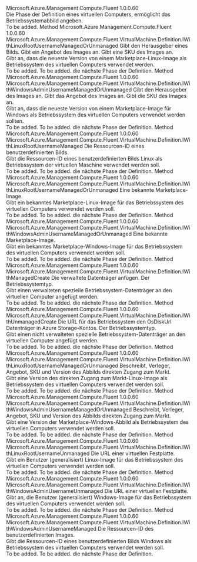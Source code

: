 <Type Name="IWithOS" FullName="Microsoft.Azure.Management.Compute.Fluent.VirtualMachine.Definition.IWithOS">
  <TypeSignature Language="C#" Value="public interface IWithOS" />
  <TypeSignature Language="ILAsm" Value=".class public interface auto ansi abstract IWithOS" />
  <TypeSignature Language="DocId" Value="T:Microsoft.Azure.Management.Compute.Fluent.VirtualMachine.Definition.IWithOS" />
  <TypeSignature Language="VB.NET" Value="Public Interface IWithOS" />
  <TypeSignature Language="F#" Value="type IWithOS = interface" />
  <AssemblyInfo>
    <AssemblyName>Microsoft.Azure.Management.Compute.Fluent</AssemblyName>
    <AssemblyVersion>1.0.0.60</AssemblyVersion>
  </AssemblyInfo>
  <Interfaces />
  <Docs>
    <summary>
            Die Phase der Definition eines virtuellen Computers, ermöglicht das Betriebssystemabbild angeben.
            </summary>
    <remarks>To be added.</remarks>
  </Docs>
  <Members>
    <Member MemberName="WithLatestLinuxImage">
      <MemberSignature Language="C#" Value="public Microsoft.Azure.Management.Compute.Fluent.VirtualMachine.Definition.IWithLinuxRootUsernameManagedOrUnmanaged WithLatestLinuxImage (string publisher, string offer, string sku);" />
      <MemberSignature Language="ILAsm" Value=".method public hidebysig newslot virtual instance class Microsoft.Azure.Management.Compute.Fluent.VirtualMachine.Definition.IWithLinuxRootUsernameManagedOrUnmanaged WithLatestLinuxImage(string publisher, string offer, string sku) cil managed" />
      <MemberSignature Language="DocId" Value="M:Microsoft.Azure.Management.Compute.Fluent.VirtualMachine.Definition.IWithOS.WithLatestLinuxImage(System.String,System.String,System.String)" />
      <MemberSignature Language="VB.NET" Value="Public Function WithLatestLinuxImage (publisher As String, offer As String, sku As String) As IWithLinuxRootUsernameManagedOrUnmanaged" />
      <MemberSignature Language="F#" Value="abstract member WithLatestLinuxImage : string * string * string -&gt; Microsoft.Azure.Management.Compute.Fluent.VirtualMachine.Definition.IWithLinuxRootUsernameManagedOrUnmanaged" Usage="iWithOS.WithLatestLinuxImage (publisher, offer, sku)" />
      <MemberType>Method</MemberType>
      <AssemblyInfo>
        <AssemblyName>Microsoft.Azure.Management.Compute.Fluent</AssemblyName>
        <AssemblyVersion>1.0.0.60</AssemblyVersion>
      </AssemblyInfo>
      <ReturnValue>
        <ReturnType>Microsoft.Azure.Management.Compute.Fluent.VirtualMachine.Definition.IWithLinuxRootUsernameManagedOrUnmanaged</ReturnType>
      </ReturnValue>
      <Parameters>
        <Parameter Name="publisher" Type="System.String" />
        <Parameter Name="offer" Type="System.String" />
        <Parameter Name="sku" Type="System.String" />
      </Parameters>
      <Docs>
        <param name="publisher">Gibt den Herausgeber eines Bilds.</param>
        <param name="offer">Gibt ein Angebot des Images an.</param>
        <param name="sku">Gibt eine SKU des Images an.</param>
        <summary>
            Gibt an, dass die neueste Version von einem Marketplace-Linux-Image als Betriebssystem des virtuellen Computers verwendet werden.
            </summary>
        <returns>To be added.</returns>
        <remarks>To be added.</remarks>
        <return>die nächste Phase der Definition.</return>
      </Docs>
    </Member>
    <Member MemberName="WithLatestWindowsImage">
      <MemberSignature Language="C#" Value="public Microsoft.Azure.Management.Compute.Fluent.VirtualMachine.Definition.IWithWindowsAdminUsernameManagedOrUnmanaged WithLatestWindowsImage (string publisher, string offer, string sku);" />
      <MemberSignature Language="ILAsm" Value=".method public hidebysig newslot virtual instance class Microsoft.Azure.Management.Compute.Fluent.VirtualMachine.Definition.IWithWindowsAdminUsernameManagedOrUnmanaged WithLatestWindowsImage(string publisher, string offer, string sku) cil managed" />
      <MemberSignature Language="DocId" Value="M:Microsoft.Azure.Management.Compute.Fluent.VirtualMachine.Definition.IWithOS.WithLatestWindowsImage(System.String,System.String,System.String)" />
      <MemberSignature Language="VB.NET" Value="Public Function WithLatestWindowsImage (publisher As String, offer As String, sku As String) As IWithWindowsAdminUsernameManagedOrUnmanaged" />
      <MemberSignature Language="F#" Value="abstract member WithLatestWindowsImage : string * string * string -&gt; Microsoft.Azure.Management.Compute.Fluent.VirtualMachine.Definition.IWithWindowsAdminUsernameManagedOrUnmanaged" Usage="iWithOS.WithLatestWindowsImage (publisher, offer, sku)" />
      <MemberType>Method</MemberType>
      <AssemblyInfo>
        <AssemblyName>Microsoft.Azure.Management.Compute.Fluent</AssemblyName>
        <AssemblyVersion>1.0.0.60</AssemblyVersion>
      </AssemblyInfo>
      <ReturnValue>
        <ReturnType>Microsoft.Azure.Management.Compute.Fluent.VirtualMachine.Definition.IWithWindowsAdminUsernameManagedOrUnmanaged</ReturnType>
      </ReturnValue>
      <Parameters>
        <Parameter Name="publisher" Type="System.String" />
        <Parameter Name="offer" Type="System.String" />
        <Parameter Name="sku" Type="System.String" />
      </Parameters>
      <Docs>
        <param name="publisher">Gibt den Herausgeber des Images an.</param>
        <param name="offer">Gibt das Angebot des Images an.</param>
        <param name="sku">Gibt die SKU des Images an.</param>
        <summary>
            Gibt an, dass die neueste Version von einem Marketplace-Image für Windows als Betriebssystem des virtuellen Computers verwendet werden sollten.
            </summary>
        <returns>To be added.</returns>
        <remarks>To be added.</remarks>
        <return>die nächste Phase der Definition.</return>
      </Docs>
    </Member>
    <Member MemberName="WithLinuxCustomImage">
      <MemberSignature Language="C#" Value="public Microsoft.Azure.Management.Compute.Fluent.VirtualMachine.Definition.IWithLinuxRootUsernameManaged WithLinuxCustomImage (string customImageId);" />
      <MemberSignature Language="ILAsm" Value=".method public hidebysig newslot virtual instance class Microsoft.Azure.Management.Compute.Fluent.VirtualMachine.Definition.IWithLinuxRootUsernameManaged WithLinuxCustomImage(string customImageId) cil managed" />
      <MemberSignature Language="DocId" Value="M:Microsoft.Azure.Management.Compute.Fluent.VirtualMachine.Definition.IWithOS.WithLinuxCustomImage(System.String)" />
      <MemberSignature Language="VB.NET" Value="Public Function WithLinuxCustomImage (customImageId As String) As IWithLinuxRootUsernameManaged" />
      <MemberSignature Language="F#" Value="abstract member WithLinuxCustomImage : string -&gt; Microsoft.Azure.Management.Compute.Fluent.VirtualMachine.Definition.IWithLinuxRootUsernameManaged" Usage="iWithOS.WithLinuxCustomImage customImageId" />
      <MemberType>Method</MemberType>
      <AssemblyInfo>
        <AssemblyName>Microsoft.Azure.Management.Compute.Fluent</AssemblyName>
        <AssemblyVersion>1.0.0.60</AssemblyVersion>
      </AssemblyInfo>
      <ReturnValue>
        <ReturnType>Microsoft.Azure.Management.Compute.Fluent.VirtualMachine.Definition.IWithLinuxRootUsernameManaged</ReturnType>
      </ReturnValue>
      <Parameters>
        <Parameter Name="customImageId" Type="System.String" />
      </Parameters>
      <Docs>
        <param name="customImageId">Die Ressourcen-ID eines benutzerdefinierten Bilds.</param>
        <summary>
            Gibt die Ressourcen-ID eines benutzerdefinierten Bilds Linux als Betriebssystem der virtuellen Maschine verwendet werden soll.
            </summary>
        <returns>To be added.</returns>
        <remarks>To be added.</remarks>
        <return>die nächste Phase der Definition.</return>
      </Docs>
    </Member>
    <Member MemberName="WithPopularLinuxImage">
      <MemberSignature Language="C#" Value="public Microsoft.Azure.Management.Compute.Fluent.VirtualMachine.Definition.IWithLinuxRootUsernameManagedOrUnmanaged WithPopularLinuxImage (Microsoft.Azure.Management.Compute.Fluent.KnownLinuxVirtualMachineImage knownImage);" />
      <MemberSignature Language="ILAsm" Value=".method public hidebysig newslot virtual instance class Microsoft.Azure.Management.Compute.Fluent.VirtualMachine.Definition.IWithLinuxRootUsernameManagedOrUnmanaged WithPopularLinuxImage(valuetype Microsoft.Azure.Management.Compute.Fluent.KnownLinuxVirtualMachineImage knownImage) cil managed" />
      <MemberSignature Language="DocId" Value="M:Microsoft.Azure.Management.Compute.Fluent.VirtualMachine.Definition.IWithOS.WithPopularLinuxImage(Microsoft.Azure.Management.Compute.Fluent.KnownLinuxVirtualMachineImage)" />
      <MemberSignature Language="VB.NET" Value="Public Function WithPopularLinuxImage (knownImage As KnownLinuxVirtualMachineImage) As IWithLinuxRootUsernameManagedOrUnmanaged" />
      <MemberSignature Language="F#" Value="abstract member WithPopularLinuxImage : Microsoft.Azure.Management.Compute.Fluent.KnownLinuxVirtualMachineImage -&gt; Microsoft.Azure.Management.Compute.Fluent.VirtualMachine.Definition.IWithLinuxRootUsernameManagedOrUnmanaged" Usage="iWithOS.WithPopularLinuxImage knownImage" />
      <MemberType>Method</MemberType>
      <AssemblyInfo>
        <AssemblyName>Microsoft.Azure.Management.Compute.Fluent</AssemblyName>
        <AssemblyVersion>1.0.0.60</AssemblyVersion>
      </AssemblyInfo>
      <ReturnValue>
        <ReturnType>Microsoft.Azure.Management.Compute.Fluent.VirtualMachine.Definition.IWithLinuxRootUsernameManagedOrUnmanaged</ReturnType>
      </ReturnValue>
      <Parameters>
        <Parameter Name="knownImage" Type="Microsoft.Azure.Management.Compute.Fluent.KnownLinuxVirtualMachineImage" />
      </Parameters>
      <Docs>
        <param name="knownImage">Eine bekannte Marketplace-Image.</param>
        <summary>
            Gibt ein bekanntes Marketplace-Linux-Image für das Betriebssystem des virtuellen Computers verwendet werden soll.
            </summary>
        <returns>To be added.</returns>
        <remarks>To be added.</remarks>
        <return>die nächste Phase der Definition.</return>
      </Docs>
    </Member>
    <Member MemberName="WithPopularWindowsImage">
      <MemberSignature Language="C#" Value="public Microsoft.Azure.Management.Compute.Fluent.VirtualMachine.Definition.IWithWindowsAdminUsernameManagedOrUnmanaged WithPopularWindowsImage (Microsoft.Azure.Management.Compute.Fluent.KnownWindowsVirtualMachineImage knownImage);" />
      <MemberSignature Language="ILAsm" Value=".method public hidebysig newslot virtual instance class Microsoft.Azure.Management.Compute.Fluent.VirtualMachine.Definition.IWithWindowsAdminUsernameManagedOrUnmanaged WithPopularWindowsImage(valuetype Microsoft.Azure.Management.Compute.Fluent.KnownWindowsVirtualMachineImage knownImage) cil managed" />
      <MemberSignature Language="DocId" Value="M:Microsoft.Azure.Management.Compute.Fluent.VirtualMachine.Definition.IWithOS.WithPopularWindowsImage(Microsoft.Azure.Management.Compute.Fluent.KnownWindowsVirtualMachineImage)" />
      <MemberSignature Language="VB.NET" Value="Public Function WithPopularWindowsImage (knownImage As KnownWindowsVirtualMachineImage) As IWithWindowsAdminUsernameManagedOrUnmanaged" />
      <MemberSignature Language="F#" Value="abstract member WithPopularWindowsImage : Microsoft.Azure.Management.Compute.Fluent.KnownWindowsVirtualMachineImage -&gt; Microsoft.Azure.Management.Compute.Fluent.VirtualMachine.Definition.IWithWindowsAdminUsernameManagedOrUnmanaged" Usage="iWithOS.WithPopularWindowsImage knownImage" />
      <MemberType>Method</MemberType>
      <AssemblyInfo>
        <AssemblyName>Microsoft.Azure.Management.Compute.Fluent</AssemblyName>
        <AssemblyVersion>1.0.0.60</AssemblyVersion>
      </AssemblyInfo>
      <ReturnValue>
        <ReturnType>Microsoft.Azure.Management.Compute.Fluent.VirtualMachine.Definition.IWithWindowsAdminUsernameManagedOrUnmanaged</ReturnType>
      </ReturnValue>
      <Parameters>
        <Parameter Name="knownImage" Type="Microsoft.Azure.Management.Compute.Fluent.KnownWindowsVirtualMachineImage" />
      </Parameters>
      <Docs>
        <param name="knownImage">Eine bekannte Marketplace-Image.</param>
        <summary>
            Gibt ein bekanntes Marketplace-Windows-Image für das Betriebssystem des virtuellen Computers verwendet werden soll.
            </summary>
        <returns>To be added.</returns>
        <remarks>To be added.</remarks>
        <return>die nächste Phase der Definition.</return>
      </Docs>
    </Member>
    <Member MemberName="WithSpecializedOSDisk">
      <MemberSignature Language="C#" Value="public Microsoft.Azure.Management.Compute.Fluent.VirtualMachine.Definition.IWithManagedCreate WithSpecializedOSDisk (Microsoft.Azure.Management.Compute.Fluent.IDisk disk, Microsoft.Azure.Management.Compute.Fluent.Models.OperatingSystemTypes osType);" />
      <MemberSignature Language="ILAsm" Value=".method public hidebysig newslot virtual instance class Microsoft.Azure.Management.Compute.Fluent.VirtualMachine.Definition.IWithManagedCreate WithSpecializedOSDisk(class Microsoft.Azure.Management.Compute.Fluent.IDisk disk, valuetype Microsoft.Azure.Management.Compute.Fluent.Models.OperatingSystemTypes osType) cil managed" />
      <MemberSignature Language="DocId" Value="M:Microsoft.Azure.Management.Compute.Fluent.VirtualMachine.Definition.IWithOS.WithSpecializedOSDisk(Microsoft.Azure.Management.Compute.Fluent.IDisk,Microsoft.Azure.Management.Compute.Fluent.Models.OperatingSystemTypes)" />
      <MemberSignature Language="VB.NET" Value="Public Function WithSpecializedOSDisk (disk As IDisk, osType As OperatingSystemTypes) As IWithManagedCreate" />
      <MemberSignature Language="F#" Value="abstract member WithSpecializedOSDisk : Microsoft.Azure.Management.Compute.Fluent.IDisk * Microsoft.Azure.Management.Compute.Fluent.Models.OperatingSystemTypes -&gt; Microsoft.Azure.Management.Compute.Fluent.VirtualMachine.Definition.IWithManagedCreate" Usage="iWithOS.WithSpecializedOSDisk (disk, osType)" />
      <MemberType>Method</MemberType>
      <AssemblyInfo>
        <AssemblyName>Microsoft.Azure.Management.Compute.Fluent</AssemblyName>
        <AssemblyVersion>1.0.0.60</AssemblyVersion>
      </AssemblyInfo>
      <ReturnValue>
        <ReturnType>Microsoft.Azure.Management.Compute.Fluent.VirtualMachine.Definition.IWithManagedCreate</ReturnType>
      </ReturnValue>
      <Parameters>
        <Parameter Name="disk" Type="Microsoft.Azure.Management.Compute.Fluent.IDisk" />
        <Parameter Name="osType" Type="Microsoft.Azure.Management.Compute.Fluent.Models.OperatingSystemTypes" />
      </Parameters>
      <Docs>
        <param name="disk">Die verwaltete Datenträger anfügen.</param>
        <param name="osType">Der Betriebssystemtyp.</param>
        <summary>
            Gibt einen verwalteten spezielle Betriebssystem-Datenträger an den virtuellen Computer angefügt werden.
            </summary>
        <returns>To be added.</returns>
        <remarks>To be added.</remarks>
        <return>die nächste Phase der Definition.</return>
      </Docs>
    </Member>
    <Member MemberName="WithSpecializedOSUnmanagedDisk">
      <MemberSignature Language="C#" Value="public Microsoft.Azure.Management.Compute.Fluent.VirtualMachine.Definition.IWithUnmanagedCreate WithSpecializedOSUnmanagedDisk (string osDiskUrl, Microsoft.Azure.Management.Compute.Fluent.Models.OperatingSystemTypes osType);" />
      <MemberSignature Language="ILAsm" Value=".method public hidebysig newslot virtual instance class Microsoft.Azure.Management.Compute.Fluent.VirtualMachine.Definition.IWithUnmanagedCreate WithSpecializedOSUnmanagedDisk(string osDiskUrl, valuetype Microsoft.Azure.Management.Compute.Fluent.Models.OperatingSystemTypes osType) cil managed" />
      <MemberSignature Language="DocId" Value="M:Microsoft.Azure.Management.Compute.Fluent.VirtualMachine.Definition.IWithOS.WithSpecializedOSUnmanagedDisk(System.String,Microsoft.Azure.Management.Compute.Fluent.Models.OperatingSystemTypes)" />
      <MemberSignature Language="VB.NET" Value="Public Function WithSpecializedOSUnmanagedDisk (osDiskUrl As String, osType As OperatingSystemTypes) As IWithUnmanagedCreate" />
      <MemberSignature Language="F#" Value="abstract member WithSpecializedOSUnmanagedDisk : string * Microsoft.Azure.Management.Compute.Fluent.Models.OperatingSystemTypes -&gt; Microsoft.Azure.Management.Compute.Fluent.VirtualMachine.Definition.IWithUnmanagedCreate" Usage="iWithOS.WithSpecializedOSUnmanagedDisk (osDiskUrl, osType)" />
      <MemberType>Method</MemberType>
      <AssemblyInfo>
        <AssemblyName>Microsoft.Azure.Management.Compute.Fluent</AssemblyName>
        <AssemblyVersion>1.0.0.60</AssemblyVersion>
      </AssemblyInfo>
      <ReturnValue>
        <ReturnType>Microsoft.Azure.Management.Compute.Fluent.VirtualMachine.Definition.IWithUnmanagedCreate</ReturnType>
      </ReturnValue>
      <Parameters>
        <Parameter Name="osDiskUrl" Type="System.String" />
        <Parameter Name="osType" Type="Microsoft.Azure.Management.Compute.Fluent.Models.OperatingSystemTypes" />
      </Parameters>
      <Docs>
        <param name="osDiskUrl">Die URL für das Betriebssystem den OsDiskUrl Datenträger in Azure Storage-Kontos.</param>
        <param name="osType">Der Betriebssystemtyp.</param>
        <summary>
            Gibt einen nicht verwalteten spezielle Betriebssystem-Datenträger an den virtuellen Computer angefügt werden.
            </summary>
        <returns>To be added.</returns>
        <remarks>To be added.</remarks>
        <return>die nächste Phase der Definition.</return>
      </Docs>
    </Member>
    <Member MemberName="WithSpecificLinuxImageVersion">
      <MemberSignature Language="C#" Value="public Microsoft.Azure.Management.Compute.Fluent.VirtualMachine.Definition.IWithLinuxRootUsernameManagedOrUnmanaged WithSpecificLinuxImageVersion (Microsoft.Azure.Management.Compute.Fluent.Models.ImageReference imageReference);" />
      <MemberSignature Language="ILAsm" Value=".method public hidebysig newslot virtual instance class Microsoft.Azure.Management.Compute.Fluent.VirtualMachine.Definition.IWithLinuxRootUsernameManagedOrUnmanaged WithSpecificLinuxImageVersion(class Microsoft.Azure.Management.Compute.Fluent.Models.ImageReference imageReference) cil managed" />
      <MemberSignature Language="DocId" Value="M:Microsoft.Azure.Management.Compute.Fluent.VirtualMachine.Definition.IWithOS.WithSpecificLinuxImageVersion(Microsoft.Azure.Management.Compute.Fluent.Models.ImageReference)" />
      <MemberSignature Language="F#" Value="abstract member WithSpecificLinuxImageVersion : Microsoft.Azure.Management.Compute.Fluent.Models.ImageReference -&gt; Microsoft.Azure.Management.Compute.Fluent.VirtualMachine.Definition.IWithLinuxRootUsernameManagedOrUnmanaged" Usage="iWithOS.WithSpecificLinuxImageVersion imageReference" />
      <MemberType>Method</MemberType>
      <AssemblyInfo>
        <AssemblyName>Microsoft.Azure.Management.Compute.Fluent</AssemblyName>
        <AssemblyVersion>1.0.0.60</AssemblyVersion>
      </AssemblyInfo>
      <ReturnValue>
        <ReturnType>Microsoft.Azure.Management.Compute.Fluent.VirtualMachine.Definition.IWithLinuxRootUsernameManagedOrUnmanaged</ReturnType>
      </ReturnValue>
      <Parameters>
        <Parameter Name="imageReference" Type="Microsoft.Azure.Management.Compute.Fluent.Models.ImageReference" />
      </Parameters>
      <Docs>
        <param name="imageReference">Beschreibt, Verleger, Angebot, SKU und Version des Abbilds direkten Zugang zum Markt.</param>
        <summary>
            Gibt eine Version des direkten Zugang zum Markt-Linux-Image als Betriebssystem des virtuellen Computers verwendet werden soll.
            </summary>
        <returns>To be added.</returns>
        <remarks>To be added.</remarks>
        <return>die nächste Phase der Definition.</return>
      </Docs>
    </Member>
    <Member MemberName="WithSpecificWindowsImageVersion">
      <MemberSignature Language="C#" Value="public Microsoft.Azure.Management.Compute.Fluent.VirtualMachine.Definition.IWithWindowsAdminUsernameManagedOrUnmanaged WithSpecificWindowsImageVersion (Microsoft.Azure.Management.Compute.Fluent.Models.ImageReference imageReference);" />
      <MemberSignature Language="ILAsm" Value=".method public hidebysig newslot virtual instance class Microsoft.Azure.Management.Compute.Fluent.VirtualMachine.Definition.IWithWindowsAdminUsernameManagedOrUnmanaged WithSpecificWindowsImageVersion(class Microsoft.Azure.Management.Compute.Fluent.Models.ImageReference imageReference) cil managed" />
      <MemberSignature Language="DocId" Value="M:Microsoft.Azure.Management.Compute.Fluent.VirtualMachine.Definition.IWithOS.WithSpecificWindowsImageVersion(Microsoft.Azure.Management.Compute.Fluent.Models.ImageReference)" />
      <MemberSignature Language="F#" Value="abstract member WithSpecificWindowsImageVersion : Microsoft.Azure.Management.Compute.Fluent.Models.ImageReference -&gt; Microsoft.Azure.Management.Compute.Fluent.VirtualMachine.Definition.IWithWindowsAdminUsernameManagedOrUnmanaged" Usage="iWithOS.WithSpecificWindowsImageVersion imageReference" />
      <MemberType>Method</MemberType>
      <AssemblyInfo>
        <AssemblyName>Microsoft.Azure.Management.Compute.Fluent</AssemblyName>
        <AssemblyVersion>1.0.0.60</AssemblyVersion>
      </AssemblyInfo>
      <ReturnValue>
        <ReturnType>Microsoft.Azure.Management.Compute.Fluent.VirtualMachine.Definition.IWithWindowsAdminUsernameManagedOrUnmanaged</ReturnType>
      </ReturnValue>
      <Parameters>
        <Parameter Name="imageReference" Type="Microsoft.Azure.Management.Compute.Fluent.Models.ImageReference" />
      </Parameters>
      <Docs>
        <param name="imageReference">Beschreibt, Verleger, Angebot, SKU und Version des Abbilds direkten Zugang zum Markt.</param>
        <summary>
            Gibt eine Version der Marketplace-Windows-Abbild als Betriebssystem des virtuellen Computers verwendet werden soll.
            </summary>
        <returns>To be added.</returns>
        <remarks>To be added.</remarks>
        <return>die nächste Phase der Definition.</return>
      </Docs>
    </Member>
    <Member MemberName="WithStoredLinuxImage">
      <MemberSignature Language="C#" Value="public Microsoft.Azure.Management.Compute.Fluent.VirtualMachine.Definition.IWithLinuxRootUsernameUnmanaged WithStoredLinuxImage (string imageUrl);" />
      <MemberSignature Language="ILAsm" Value=".method public hidebysig newslot virtual instance class Microsoft.Azure.Management.Compute.Fluent.VirtualMachine.Definition.IWithLinuxRootUsernameUnmanaged WithStoredLinuxImage(string imageUrl) cil managed" />
      <MemberSignature Language="DocId" Value="M:Microsoft.Azure.Management.Compute.Fluent.VirtualMachine.Definition.IWithOS.WithStoredLinuxImage(System.String)" />
      <MemberSignature Language="VB.NET" Value="Public Function WithStoredLinuxImage (imageUrl As String) As IWithLinuxRootUsernameUnmanaged" />
      <MemberSignature Language="F#" Value="abstract member WithStoredLinuxImage : string -&gt; Microsoft.Azure.Management.Compute.Fluent.VirtualMachine.Definition.IWithLinuxRootUsernameUnmanaged" Usage="iWithOS.WithStoredLinuxImage imageUrl" />
      <MemberType>Method</MemberType>
      <AssemblyInfo>
        <AssemblyName>Microsoft.Azure.Management.Compute.Fluent</AssemblyName>
        <AssemblyVersion>1.0.0.60</AssemblyVersion>
      </AssemblyInfo>
      <ReturnValue>
        <ReturnType>Microsoft.Azure.Management.Compute.Fluent.VirtualMachine.Definition.IWithLinuxRootUsernameUnmanaged</ReturnType>
      </ReturnValue>
      <Parameters>
        <Parameter Name="imageUrl" Type="System.String" />
      </Parameters>
      <Docs>
        <param name="imageUrl">Die URL einer virtuellen Festplatte.</param>
        <summary>
            Gibt ein Benutzer (generalisiert) Linux-Image für das Betriebssystem des virtuellen Computers verwendet werden soll.
            </summary>
        <returns>To be added.</returns>
        <remarks>To be added.</remarks>
        <return>die nächste Phase der Definition.</return>
      </Docs>
    </Member>
    <Member MemberName="WithStoredWindowsImage">
      <MemberSignature Language="C#" Value="public Microsoft.Azure.Management.Compute.Fluent.VirtualMachine.Definition.IWithWindowsAdminUsernameUnmanaged WithStoredWindowsImage (string imageUrl);" />
      <MemberSignature Language="ILAsm" Value=".method public hidebysig newslot virtual instance class Microsoft.Azure.Management.Compute.Fluent.VirtualMachine.Definition.IWithWindowsAdminUsernameUnmanaged WithStoredWindowsImage(string imageUrl) cil managed" />
      <MemberSignature Language="DocId" Value="M:Microsoft.Azure.Management.Compute.Fluent.VirtualMachine.Definition.IWithOS.WithStoredWindowsImage(System.String)" />
      <MemberSignature Language="VB.NET" Value="Public Function WithStoredWindowsImage (imageUrl As String) As IWithWindowsAdminUsernameUnmanaged" />
      <MemberSignature Language="F#" Value="abstract member WithStoredWindowsImage : string -&gt; Microsoft.Azure.Management.Compute.Fluent.VirtualMachine.Definition.IWithWindowsAdminUsernameUnmanaged" Usage="iWithOS.WithStoredWindowsImage imageUrl" />
      <MemberType>Method</MemberType>
      <AssemblyInfo>
        <AssemblyName>Microsoft.Azure.Management.Compute.Fluent</AssemblyName>
        <AssemblyVersion>1.0.0.60</AssemblyVersion>
      </AssemblyInfo>
      <ReturnValue>
        <ReturnType>Microsoft.Azure.Management.Compute.Fluent.VirtualMachine.Definition.IWithWindowsAdminUsernameUnmanaged</ReturnType>
      </ReturnValue>
      <Parameters>
        <Parameter Name="imageUrl" Type="System.String" />
      </Parameters>
      <Docs>
        <param name="imageUrl">Die URL einer virtuellen Festplatte.</param>
        <summary>
            Gibt an, die Benutzer (generalisiert) Windows-Image für das Betriebssystem des virtuellen Computers verwendet werden soll.
            </summary>
        <returns>To be added.</returns>
        <remarks>To be added.</remarks>
        <return>die nächste Phase der Definition.</return>
      </Docs>
    </Member>
    <Member MemberName="WithWindowsCustomImage">
      <MemberSignature Language="C#" Value="public Microsoft.Azure.Management.Compute.Fluent.VirtualMachine.Definition.IWithWindowsAdminUsernameManaged WithWindowsCustomImage (string customImageId);" />
      <MemberSignature Language="ILAsm" Value=".method public hidebysig newslot virtual instance class Microsoft.Azure.Management.Compute.Fluent.VirtualMachine.Definition.IWithWindowsAdminUsernameManaged WithWindowsCustomImage(string customImageId) cil managed" />
      <MemberSignature Language="DocId" Value="M:Microsoft.Azure.Management.Compute.Fluent.VirtualMachine.Definition.IWithOS.WithWindowsCustomImage(System.String)" />
      <MemberSignature Language="VB.NET" Value="Public Function WithWindowsCustomImage (customImageId As String) As IWithWindowsAdminUsernameManaged" />
      <MemberSignature Language="F#" Value="abstract member WithWindowsCustomImage : string -&gt; Microsoft.Azure.Management.Compute.Fluent.VirtualMachine.Definition.IWithWindowsAdminUsernameManaged" Usage="iWithOS.WithWindowsCustomImage customImageId" />
      <MemberType>Method</MemberType>
      <AssemblyInfo>
        <AssemblyName>Microsoft.Azure.Management.Compute.Fluent</AssemblyName>
        <AssemblyVersion>1.0.0.60</AssemblyVersion>
      </AssemblyInfo>
      <ReturnValue>
        <ReturnType>Microsoft.Azure.Management.Compute.Fluent.VirtualMachine.Definition.IWithWindowsAdminUsernameManaged</ReturnType>
      </ReturnValue>
      <Parameters>
        <Parameter Name="customImageId" Type="System.String" />
      </Parameters>
      <Docs>
        <param name="customImageId">Die Ressourcen-ID des benutzerdefinierten Images.</param>
        <summary>
            Gibt die Ressourcen-ID eines benutzerdefinierten Bilds Windows als Betriebssystem des virtuellen Computers verwendet werden soll.
            </summary>
        <returns>To be added.</returns>
        <remarks>To be added.</remarks>
        <return>die nächste Phase der Definition.</return>
      </Docs>
    </Member>
  </Members>
</Type>